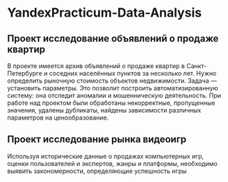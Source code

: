 # YandexPracticum-Data-Analysis

## Проект исследование объявлений о продаже квартир

В проекте имеется архив объявлений о продаже квартир в Санкт-Петербурге и соседних населённых пунктов за несколько лет. Нужно определить рыночную стоимость объектов недвижимости. Задача — установить параметры. Это позволит построить автоматизированную систему: она отследит аномалии и мошенническую деятельность.
При работе над проектом были обработаны некорректные, пропущенные значения, удалены дубликаты, найдены зависимости различных параметров на ценообразование.

## Проект исследование рынка видеоигр
Используя исторические данные о продажах компьютерных игр, оценки пользователей и экспертов, жанры и платформы, необходимо выявить закономерности, определяющие успешность игры 
